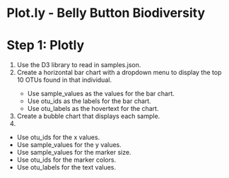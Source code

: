 <h1>Plot.ly  - Belly Button Biodiversity
</h1>
<h1>Step 1: Plotly</h1>

<ol>
  <li>Use the D3 library to read in samples.json.</li>


<li>Create a horizontal bar chart with a dropdown menu to display the top 10 OTUs found in that individual.</li>



<ul>
  <li>Use sample_values as the values for the bar chart.</li>


<li>Use otu_ids as the labels for the bar chart.</li>


<li>Use otu_labels as the hovertext for the chart.</li>


</ul>
<li>Create a bubble chart that displays each sample.<li></ol><ul>
<li>Use otu_ids for the x values.</li>


<li>Use sample_values for the y values.</li>


<li>Use sample_values for the marker size.</li>


<li>Use otu_ids for the marker colors.</li>


<li>Use otu_labels for the text values.</li>


</ul>



